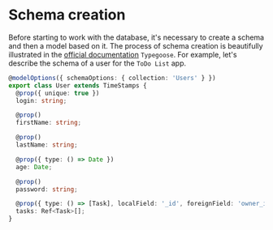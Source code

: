 # Schema creation

Before starting to work with the database, it's necessary to create a schema and then a model based on it. The process
of schema creation is beautifully illustrated in
the [official documentation](https://typegoose.github.io/typegoose/docs/guides/quick-start-guide) `Typegoose`. For
example, let's describe the schema of a user for the `ToDo List` app.

```typescript
@modelOptions({ schemaOptions: { collection: 'Users' } })
export class User extends TimeStamps {
  @prop({ unique: true })
  login: string;

  @prop()
  firstName: string;

  @prop()
  lastName: string;

  @prop({ type: () => Date })
  age: Date;

  @prop()
  password: string;

  @prop({ type: () => [Task], localField: '_id', foreignField: 'owner_id' })
  tasks: Ref<Task>[];
}
```
